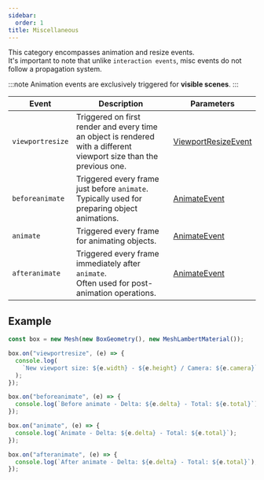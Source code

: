 ```yaml
---
sidebar:
  order: 1
title: Miscellaneous
---
```


This category encompasses animation and resize events. <br />
It's important to note that unlike `interaction events`, misc events do not follow a propagation system.

:::note
Animation events are exclusively triggered for **visible scenes**.
:::

| Event            | Description                                                                                                          | Parameters                                                             |
| ---------------- | -------------------------------------------------------------------------------------------------------------------- | ---------------------------------------------------------------------- |
| `viewportresize` | Triggered on first render and every time an object is rendered with a different viewport size than the previous one. | [ViewportResizeEvent](../../api/interfaces/Events.ViewportResizeEvent) |
| `beforeanimate`  | Triggered every frame just before `animate`.<br /> Typically used for preparing object animations.                   | [AnimateEvent](../../api/interfaces/Events.AnimateEvent)               |
| `animate`        | Triggered every frame for animating objects.                                                                         | [AnimateEvent](../../api/interfaces/Events.AnimateEvent)               |
| `afteranimate`   | Triggered every frame immediately after `animate`.<br /> Often used for post-animation operations.                   | [AnimateEvent](../../api/interfaces/Events.AnimateEvent)               |

## Example

```typescript
const box = new Mesh(new BoxGeometry(), new MeshLambertMaterial());

box.on("viewportresize", (e) => {
  console.log(
    `New viewport size: ${e.width} - ${e.height} / Camera: ${e.camera}`
  );
});

box.on("beforeanimate", (e) => {
  console.log(`Before animate - Delta: ${e.delta} - Total: ${e.total}`);
});

box.on("animate", (e) => {
  console.log(`Animate - Delta: ${e.delta} - Total: ${e.total}`);
});

box.on("afteranimate", (e) => {
  console.log(`After animate - Delta: ${e.delta} - Total: ${e.total}`);
});
```
